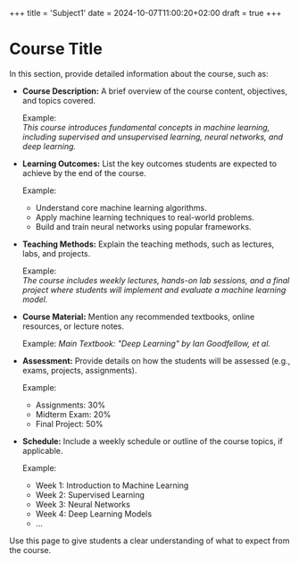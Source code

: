 +++
title = 'Subject1'
date = 2024-10-07T11:00:20+02:00
draft = true
+++

# Course Title

In this section, provide detailed information about the course, such as:

- **Course Description:** A brief overview of the course content, objectives, and topics covered.

  Example:  
  _This course introduces fundamental concepts in machine learning, including supervised and unsupervised learning, neural networks, and deep learning._

- **Learning Outcomes:** List the key outcomes students are expected to achieve by the end of the course.

  Example:

  - Understand core machine learning algorithms.
  - Apply machine learning techniques to real-world problems.
  - Build and train neural networks using popular frameworks.

- **Teaching Methods:** Explain the teaching methods, such as lectures, labs, and projects.

  Example:  
  _The course includes weekly lectures, hands-on lab sessions, and a final project where students will implement and evaluate a machine learning model._

- **Course Material:** Mention any recommended textbooks, online resources, or lecture notes.

  Example:
  _Main Textbook: "Deep Learning" by Ian Goodfellow, et al._

- **Assessment:** Provide details on how the students will be assessed (e.g., exams, projects, assignments).

  Example:

  - Assignments: 30%
  - Midterm Exam: 20%
  - Final Project: 50%

- **Schedule:** Include a weekly schedule or outline of the course topics, if applicable.

  Example:

  - Week 1: Introduction to Machine Learning
  - Week 2: Supervised Learning
  - Week 3: Neural Networks
  - Week 4: Deep Learning Models
  - ...

Use this page to give students a clear understanding of what to expect from the course.
